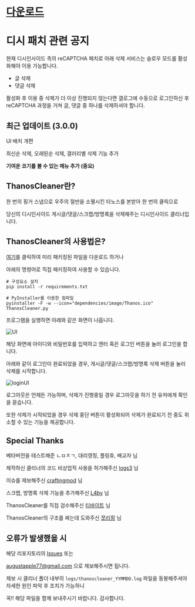# [**다운로드**](https://github.com/augustapple/ThanosCleaner/releases/tag/v3.0.0)

# 디시 패치 관련 공지

현재 디시인사이드 측의 reCAPTCHA 패치로 아래 삭제 서비스는 슬로우 모드를 활성화해야 이용 가능합니다.

* 글 삭제
* 댓글 삭제

활성화 후 이용 중 삭제가 더 이상 진행되지 않는다면 갤로그에 수동으로 로그인하신 후 reCAPTCHA 과정을 거쳐 글, 댓글 중 하나를 삭제하셔야 합니다.

## 최근 업데이트 (3.0.0)
UI 배치 개편

최신순 삭제, 오래된순 삭제, 갤러리별 삭제 기능 추가

**기여운 코기를 볼 수 있는 메뉴 추가 (중요)**

## ThanosCleaner란?
한 번의 핑거 스냅으로 우주의 절반을 소멸시킨 타노스를 본받아 한 번의 클릭으로

당신의 디시인사이드 게시글/댓글/스크랩/방명록을 삭제해주는 디시인사이드 클리너입니다.

## ThanosCleaner의 사용법은?
[여기](https://github.com/augustapple/ThanosCleaner/releases)를 클릭하여 미리 패키징된 파일을 다운로드 하거나

아래의 명령어로 직접 패키징하여 사용할 수 있습니다.

```
# 구성요소 설치
pip install -r requirements.txt

# PyInstaller를 이용한 컴파일
pyinstaller -F -w --icon="dependencies/image/Thanos.ico" ThanosCleaner.py
```

프로그램을 실행하면 아래와 같은 화면이 나옵니다.

![UI](https://user-images.githubusercontent.com/57178921/77852076-9d792d00-7217-11ea-8940-937da022be92.png)

해당 화면에 아이디와 비밀번호를 입력하고 엔터 혹은 로그인 버튼을 눌러 로그인을 합니다.

아래와 같이 로그인이 완료되었을 경우, 게시글/댓글/스크랩/방명록 삭제 버튼을 눌러 삭제를 시작합니다.

![loginUI](https://user-images.githubusercontent.com/57178921/77852078-9e11c380-7217-11ea-9dfb-1e0f61b769df.png)

로그아웃은 언제든 가능하며, 삭제가 진행중일 경우 로그아웃을 하기 전 유저에게 확인을 묻습니다.

또한 삭제가 시작되었을 경우 삭제 중단 버튼이 활성화되어 삭제가 완료되기 전 중도 취소할 수 있는 기능을 제공합니다.

## Special Thanks

베타버전을 테스트해준 ㄴㅁㅈㄱ, 대리영정, 플링츄, 배교자 님

제작하신 클리너의 코드 비상업적 사용을 허가해주신 [logs3](https://github.com/logs3) 님

이슈를 제보해주신 [craftingmod](https://github.com/craftingmod) 님

스크랩, 방명록 삭제 기능을 추가해주신 [L4by](https://github.com/L4by) 님

ThanosCleaner를 직접 검수해주신 [티바이트](https://github.com/tibyte) 님

ThanosCleaner의 구조를 짜는데 도와주신 [쪼리핑](https://github.com/JJoriping) 님

## 오류가 발생했을 시
해당 리포지토리의 [Issues](https://github.com/augustapple/ThanosCleaner/issues) 또는

augustapple77@gmail.com 으로 제보해주시면 됩니다.

제보 시 클리너 폴더 내부의 `logs/thanoscleaner_YYMMDD.log` 파일을 동봉해주셔야 자세한 원인 파악 후 조치가 가능하니

꼭!! 해당 파일을 함께 보내주시기 바랍니다. 감사합니다.

